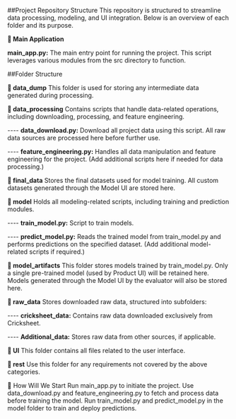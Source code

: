 ##Project Repository Structure
This repository is structured to streamline data processing, modeling, and UI integration. Below is an overview of each folder and its purpose.


**🚀 Main Application**

**main_app.py:** The main entry point for running the project. This script leverages various modules from the src directory to function.




##Folder Structure



**📁 data_dump**
This folder is used for storing any intermediate data generated during processing.

**📁 data_processing**
Contains scripts that handle data-related operations, including downloading, processing, and feature engineering.

---- **data_download.py:** Download all project data using this script. All raw data sources are processed here before further use.

---- **feature_engineering.py:** Handles all data manipulation and feature engineering for the project.
(Add additional scripts here if needed for data processing.)

**📁 final_data**
Stores the final datasets used for model training. All custom datasets generated through the Model UI are stored here.

**📁 model**
Holds all modeling-related scripts, including training and prediction modules.

---- **train_model.py:** Script to train models.

---- **predict_model.py:** Reads the trained model from train_model.py and performs predictions on the specified dataset.
(Add additional model-related scripts if required.)

**📁 model_artifacts**
This folder stores models trained by train_model.py. Only a single pre-trained model (used by Product UI) will be retained here. Models generated through the Model UI by the evaluator will also be stored here.


**📁 raw_data**
Stores downloaded raw data, structured into subfolders:

---- **cricksheet_data:** Contains raw data downloaded exclusively from Cricksheet.

---- **Additional_data:** Stores raw data from other sources, if applicable.


**📁 UI**
This folder contains all files related to the user interface.

**📁 rest**
Use this folder for any requirements not covered by the above categories.

🔧 How Will We Start
Run main_app.py to initiate the project.
Use data_download.py and feature_engineering.py to fetch and process data before training the model.
Run train_model.py and predict_model.py in the model folder to train and deploy predictions.
